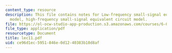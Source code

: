 ```yaml
---
content_type: resource
description: This file contains notes for Low-frequency small-signal equivalent circuit
  model, high-frequency small-signal equivalent circuit model.
file: https://ol-ocw-studio-app-production.s3.amazonaws.com/courses/6-012-microelectronic-devices-and-circuits-fall-2005/ce96d1ec5951846e0d1240383b10d8af_lec11.pdf
file_type: application/pdf
resourcetype: Document
title: lec11.pdf
uid: ce96d1ec-5951-846e-0d12-40383b10d8af
---
```

